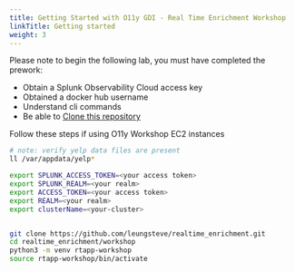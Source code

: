 ```yaml
---
title: Getting Started with O11y GDI - Real Time Enrichment Workshop
linkTitle: Getting started
weight: 3
---
```


Please note to begin the following lab, you must have completed the prework:

- Obtain a Splunk Observability Cloud access key
- Obtained a docker hub username
- Understand cli commands
- Be able to [Clone this repository](https://github.com/leungsteve/realtime_enrichment)

Follow these steps if using O11y Workshop EC2 instances

``` bash
# note: verify yelp data files are present
ll /var/appdata/yelp*

export SPLUNK_ACCESS_TOKEN=<your access token>
export SPLUNK_REALM=<your realm>
export ACCESS_TOKEN=<your access token>
export REALM=<your realm>
export clusterName=<your-cluster>


git clone https://github.com/leungsteve/realtime_enrichment.git
cd realtime_enrichment/workshop
python3 -m venv rtapp-workshop
source rtapp-workshop/bin/activate
```
